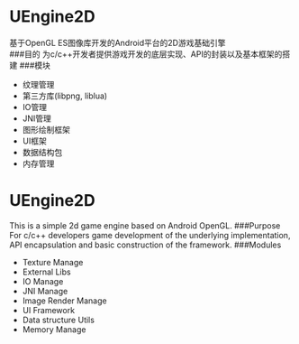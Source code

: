 UEngine2D
=========
基于OpenGL ES图像库开发的Android平台的2D游戏基础引擎  
###目的
为c/c++开发者提供游戏开发的底层实现、API的封装以及基本框架的搭建
###模块
* 纹理管理
* 第三方库(libpng, liblua)
* IO管理
* JNI管理
* 图形绘制框架
* UI框架
* 数据结构包
* 内存管理

UEngine2D
=========
This is a simple 2d game engine based on Android OpenGL.
###Purpose
For c/c++ developers game development of the underlying implementation, API encapsulation and basic construction of the framework.
###Modules
* Texture Manage
* External Libs
* IO Manage
* JNI Manage
* Image Render Manage
* UI Framework
* Data structure Utils
* Memory Manage
